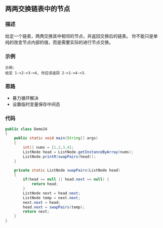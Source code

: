 ## 两两交换链表中的节点
### 描述
给定一个链表，两两交换其中相邻的节点，并返回交换后的链表。
你不能只是单纯的改变节点内部的值，而是需要实际的进行节点交换。
### 示例
```
示例:
给定 1->2->3->4, 你应该返回 2->1->4->3.
```
### 思路
- 暴力循环解决
- 设置临时变量保存中间态
### 代码
```java
public class Demo24
{
    public static void main(String[] args)
    {
        int[] nums = {1,2,3,4};
        ListNode head = ListNode.getInstanceByArray(nums);
        ListNode.printR(swapPairs(head));
    }

    private static ListNode swapPairs(ListNode head)
    {
        if(head == null || head.next == null) {
            return head;
        }
        ListNode next = head.next;
        ListNode temp = next.next;
        next.next = head;
        head.next = swapPairs(temp);
        return next;
    }
}
```
